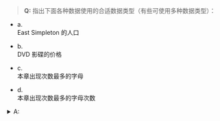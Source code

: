 > **Q:** 指出下面各种数据使用的合适数据类型（有些可使用多种数据类型）：

- a.  
  East Simpleton 的人口

- b.  
  DVD 影碟的价格

- c.  
  本章出现次数最多的字母

- d.  
  本章出现次数最多的字母次数

<details>
<summary>A:</summary>

- a.  
  `int`, `unsigned`  
  人口数是一个非负整数。

- b.  
  `float`, `double`  
  价格通常是一个小数，可以使用浮点数或精度更高的双精度浮点数。

- c.  
  `char`

- d.  
  `int`, `unsigned`
</details>
